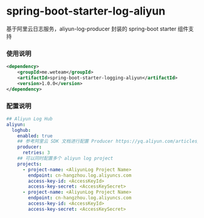 # spring-boot-starter-log-aliyun
基于阿里云日志服务，aliyun-log-producer 封装的 spring-boot starter 组件支持

### 使用说明

```xml
<dependency>
    <groupId>me.weteam</groupId>
    <artifactId>spring-boot-starter-logging-aliyun</artifactId>
    <version>1.0.0</version>
</dependency>
```

### 配置说明

```yaml
## Aliyun Log Hub
aliyun:
  loghub:
    enabled: true
    ## 参考阿里云 SDK 文档进行配置 Producer https://yq.aliyun.com/articles/682761
    producer:
      retries: 3
    ## 可以同时配置多个 aliyun log project
    projects:
      - project-name: <AliyunLog Project Name>
        endpoint: cn-hangzhou.log.aliyuncs.com
        access-key-id: <AccessKeyId>
        access-key-secret: <AccessKeySecret>
      - project-name: <AliyunLog Project Name>
        endpoint: cn-hangzhou.log.aliyuncs.com
        access-key-id: <AccessKeyId>
        access-key-secret: <AccessKeySecret>
```